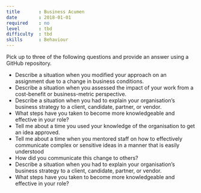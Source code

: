 ```yaml
---
title       : Business Acumen
date        : 2018-01-01
required    : no
level       : tbd
difficulty  : tbd
skills      : Behaviour
---
```


Pick up to three of the following questions and provide an answer using a GitHub repository.

- Describe a situation when you modified your approach on an assignment due to a change in business conditions.
- Describe a situation when you assessed the impact of your work from a cost-benefit or business-metric perspective.
- Describe a situation when you had to explain your organisation’s business strategy to a client, candidate, partner, or vendor.
- What steps have you taken to become more knowledgeable and effective in your role?
- Tell me about a time you used your knowledge of the organisation to get an idea approved.
- Tell me about a time when you mentored staff on how to effectively communicate complex or sensitive ideas in a manner that is easily understood
 - How did you communicate this change to others?
- Describe a situation when you had to explain your organisation’s business strategy to a client, candidate, partner, or vendor.
 - What steps have you taken to become more knowledgeable and effective in your role?
